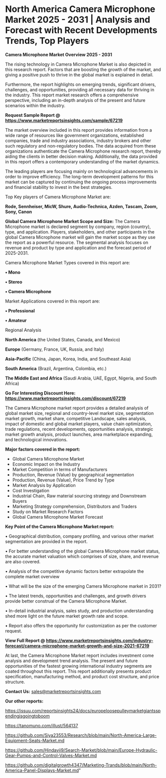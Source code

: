 # North America Camera Microphone Market 2025 - 2031 | Analysis and Forecast with Recent Developments Trends, Top Players

<Strong> Camera Microphone Market Overview 2025 - 2031</strong>

The rising technology in Camera Microphone Market is also depicted in this research report. Factors that are boosting the growth of the market, and giving a positive push to thrive in the global market is explained in detail.

Furthermore, the report highlights on emerging trends, significant drivers, challenges, and opportunities, providing all necessary data for thriving in the industry. This report market research offers a comprehensive perspective, including an in-depth analysis of the present and future scenarios within the industry.

<strong>Request Sample Report @ <a href=https://www.marketreportsinsights.com/sample/67219>https://www.marketreportsinsights.com/sample/67219</a></strong>

The market overview included in this report provides information from a wide range of resources like government organizations, established companies, trade and industry associations, industry brokers and other such regulatory and non-regulatory bodies. The data acquired from these organizations authenticate the Camera Microphone research report, thereby aiding the clients in better decision making. Additionally, the data provided in this report offers a contemporary understanding of the market dynamics.

The leading players are focusing mainly on technological advancements in order to improve efficiency. The long-term development patterns for this market can be captured by continuing the ongoing process improvements and financial stability to invest in the best strategies.

Top Key players of Camera Microphone Market are:

<strong>Rode, Sennheiser, MicW, Shure, Audio-Technica, Azden, Tascam, Zoom, Sony, Canon</strong>

<strong><b>Global Camera Microphone Market Scope and Size:</b></strong>
The Camera Microphone market is declared segment by company, region (country), type, and application. Players, stakeholders, and other participants in the global Camera Microphone market will gain the market scope as they use the report as a powerful resource. The segmental analysis focuses on revenue and product by type and application and the forecast period of 2025-2031.

Camera Microphone Market Types covered in this report are:

<strong>• Mono

• Stereo

• Camera Microphone</strong>

Market Applications covered in this report are:

<strong>• Professional

• Amateur</strong> 

Regional Analysis

<strong>North America</strong> (the United States, Canada, and Mexico)

<strong>Europe</strong> (Germany, France, UK, Russia, and Italy)

<strong>Asia-Pacific</strong> (China, Japan, Korea, India, and Southeast Asia)

<strong>South America</strong> (Brazil, Argentina, Colombia, etc.)

<strong>The Middle East and Africa</strong> (Saudi Arabia, UAE, Egypt, Nigeria, and South Africa)

<strong>Go For Interesting Discount Here: <a href=https://www.marketreportsinsights.com/discount/67219>https://www.marketreportsinsights.com/discount/67219</a></strong>

The Camera Microphone market report provides a detailed analysis of global market size, regional and country-level market size, segmentation market growth, market share, competitive Landscape, sales analysis, impact of domestic and global market players, value chain optimization, trade regulations, recent developments, opportunities analysis, strategic market growth analysis, product launches, area marketplace expanding, and technological innovations.

<strong><b>Major factors covered in the report:</b></strong>
<ul>
  <li>Global Camera Microphone Market </li>
  <li>Economic Impact on the Industry</li>
  <li>Market Competition in terms of Manufacturers</li>
  <li>Production, Revenue (Value) by geographical segmentation</li>
  <li>Production, Revenue (Value), Price Trend by Type</li>
  <li>Market Analysis by Application</li>
  <li>Cost Investigation</li>
  <li>Industrial Chain, Raw material sourcing strategy and Downstream Buyers</li>
  <li>Marketing Strategy comprehension, Distributors and Traders</li>
  <li>Study on Market Research Factors</li>
  <li>Global Camera Microphone Market Forecast</li>
</ul>

<strong><b>Key Point of the Camera Microphone Market report:</b></strong>

• Geographical distribution, company profiling, and various other market segmentation are provided in the report.

• For better understanding of the global Camera Microphone market status, the accurate market valuation which comprises of size, share, and revenue are also covered.

• Analysis of the competitive dynamic factors better extrapolate the complete market overview

• What will be the size of the emerging Camera Microphone market in 2031?

• The latest trends, opportunities and challenges, and growth drivers provide better construal of the Camera Microphone Market.

• In-detail industrial analysis, sales study, and production understanding shed more light on the future market growth rate and scope.

• Report also offers the opportunity for customization as per the customer request.

<strong><b>View Full Report @ <a href=https://www.marketreportsinsights.com/industry-forecast/camera-microphone-market-growth-and-size-2021-67219>https://www.marketreportsinsights.com/industry-forecast/camera-microphone-market-growth-and-size-2021-67219</a></b></strong>


At last, the Camera Microphone Market report includes investment come analysis and development trend analysis. The present and future opportunities of the fastest growing international industry segments are coated throughout this report. This report additionally presents product specification, manufacturing method, and product cost structure, and price structure.

<strong>Contact Us:</strong>
sales@marketreportsinsights.com

<strong>Our other reports:</strong>

<a href=https://issuu.com/reportsinsights24/docs/europeloosepulleymarketgiantsspendingisgoingtoboom>https://issuu.com/reportsinsights24/docs/europeloosepulleymarketgiantsspendingisgoingtoboom</a>

<a href=https://tanomuno.com/illust/564137>https://tanomuno.com/illust/564137</a>

<a href=https://github.com/Siya23553/Research/blob/main/North-America-Large-Equipment-Seats-Market.md>https://github.com/Siya23553/Research/blob/main/North-America-Large-Equipment-Seats-Market.md</a>

<a href=https://github.com/Hindavii9/Search-Market/blob/main/Europe-Hydraulic-Gear-Pumps-and-Control-Valves-Market.md>https://github.com/Hindavii9/Search-Market/blob/main/Europe-Hydraulic-Gear-Pumps-and-Control-Valves-Market.md</a>

<a href=https://github.com/digitalgrowth4347/Marketing-Trands/blob/main/North-America-Panel-Displays-Market.md>https://github.com/digitalgrowth4347/Marketing-Trands/blob/main/North-America-Panel-Displays-Market.md</a>"
